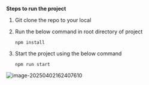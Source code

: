 **Steps to run the project**

1. Git clone the repo to your local

2. Run the below command in root directory of project

   ```
   npm install
   ```

3. Start the project using the below command

   ```
   npm run start
   ```

![image-20250402162407610](C:\Users\UPSWKG\AppData\Roaming\Typora\typora-user-images\image-20250402162407610.png)
